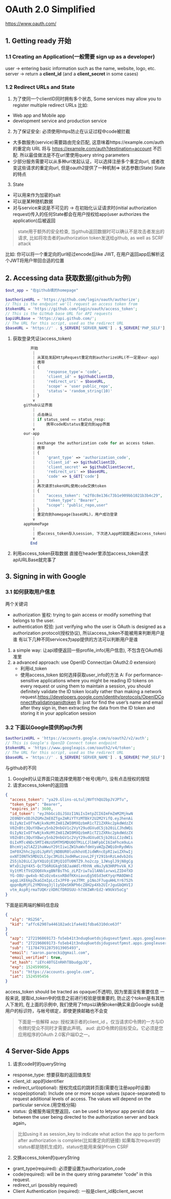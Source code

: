 
# OAuth 2.0 Simplified
https://www.oauth.com/
## 1. Getting ready 开始

### 1.1 Creating an Application(一般需要 sign up as a developer)

user -> entering basic information such as the name, website, logo, etc.     
server -> return a **client_id** (and a **client_secret** in some cases)

### 1.2 Redirect URLs and State

1. 为了使同一个clientID同时拥有多个状态, Some services may allow you to register multiple redirect URLs
比如:
- Web app and Mobile app
- development service and production service

2. 为了保证安全: 必须使用https防止在认证过程中code被拦截
- 大多数服务(service)需要路由完全匹配, 这意味着https://example.com/auth 的重定向 URL 将与 https://example.com/auth?destination=account 不匹配. 所以最佳做法是不在url里使用query string parameters
- 少部分服务需要可以从多种url发起认证，可以选择注册多个重定向url, 或者改变这些请求的重定向url, 但是oauth2提供了一种机制=> 状态参数(State)
State的特点

3. State
- 可以用来作为加密的salt
- 可以是某种随机数据
- 对与service来说是不可见的 -> 在初始化认证请求时(initial authorization request)传入的任何State都会在用户授权给app(user authorizes the application)后被返回
> state用于额外的安全检查, 当github返回数据时可以确认不是攻击者发出的请求, 比如将攻击者的authorization token发送给github, as well as SCRF attack

比如: 你可以将一个重定向的url经过encode后like JWT, 在用户返回app后解析这个JWT将用户带回合适的位置

## 2. Accessing data 获取数据(github为例)
```php
$out_app = "在github填的homepage"

$authorizeURL = 'https://github.com/login/oauth/authorize';
// This is the endpoint we'll request an access token from
$tokenURL = 'https://github.com/login/oauth/access_token';
// This is the GitHub base URL for API requests
$apiURLBase = 'https://api.github.com/';
// The URL for this script, used as the redirect URL
$baseURL = 'https://' . $_SERVER['SERVER_NAME'] . $_SERVER['PHP_SELF'];
```
1. 获取登录凭证(access_token)
```php
           开始
            |
            | 从某处发起HttpRequest重定向到authorizeURL(不一定是our-app)
            | 携带
            | {
            |     'response_type'= 'code',
            |     'client_id' = $githubClientID,
            |     'redirect_uri' = $baseURL,
            |     'scope' = 'user public_repo',
            |     'status'= 'random_string(10)'
            | }
            ∨
        github认证界面
            |
            | 点击确认
            | if status_send == status_resp:
            |     携带code和status重定向到app界面
            ∨
        our-app
            |
            | exchange the authorization code for an access token.
            | 携带
            | {
            |     'grant_type' => 'authorization_code',
            |     'client_id' => $githubClientID,
            |     'client_secret' => $githubClientSecret,
            |     'redirect_uri' => $baseURL,
            |     'code' => $_GET['code']
            | }
            | 再次请求tokenURL使用code交换token
            | {
            |     "access_token": "e2f8c8e136c73b1e909bb1021b3b4c29",
            |     "token_type": "Bearer",
            |     "scope": "public_repo,user"
            | }
            | 重定向到homepage(baseURL)，用户成功登录
            ∨
        appHomePage
            |
            | 把access_token存入session, 下次进入app时就能通过access_token进入登录成功后的界面
            ∨
           End
```
2. 利用access_token获取数据
直接在header里添加access_token请求apiURLBase就完事了

## 3. Signing in with Google

### 3.1 如何获取用户信息
两个关键词
- authorization 鉴权: trying to gain access or modify something that belongs to the user.
- authentication 校验: just verifying who the user is
OAuth is designed as a authorization protocol(授权协议), 所以access_token不能被用来判断用户是谁
有以下几种不同services为app提供的方法可以判断用户是谁
1. a simple way: 让api顺便返回一些profile_info(用户信息), 不包含在OAuth标准里
2. a advanced approach: use OpenID Connect(an OAuth2.0 extension)
    - 利用id_token
    - 使用access_token
如何选择获取user_info的方法
A: For performance-sensitive applications where you might be reading ID tokens on every request or using them to maintain a session, you should definitely validate the ID token locally rather than making a network request.https://developers.google.com/identity/protocols/OpenIDConnect#validatinganidtoken
B: just for find the user’s name and email after they sign in, then extracting the data from the ID token and storing it in your application session
### 3.2 下面以Google提供的api为例

```php
$authorizeURL = 'https://accounts.google.com/o/oauth2/v2/auth';
// This is Google's OpenID Connect token endpoint
$tokenURL = 'https://www.googleapis.com/oauth2/v4/token';
// The URL for this script, used as the redirect URL
$baseURL = 'https://' . $_SERVER['SERVER_NAME'] . $_SERVER['PHP_SELF'];
```
与github的不同
1. Google的认证界面只能选择使用那个帐号(用户), 没有点击授权的按钮
2. 请求access_token的返回值
```json
{
  "access_token": "ya29.Glins-oLtuljNVfthQU2bpJVJPTu",
  "token_type": "Bearer",
  "expires_in": 3600,
  "id_token": "eyJhbGciOiJSUzI1NiIsImtpZCI6ImFmZmM2MjkwN
  2E0NDYxODJhZGMxZmE0ZTgxZmRiYTYzMTBkY2U2M2YifQ.eyJhenAi
  OiIyNzIxOTYwNjkxNzMtZm81ZWI0MXQzbmR1cTZ1ZXRkc2pkdWdzZX
  V0ZnBtc3QuYXBwcy5nb29nbGV1c2VyY29udGVudC5jb20iLCJhdWQi
  OiIyNzIxOTYwNjkxNzMtZm81ZWI0MXQzbmR1cTZ1ZXRkc2pkdWdzZX
  V0ZnBtc3QuYXBwcy5nb29nbGV1c2VyY29udGVudC5jb20iLCJzdWIi
  OiIxMTc4NDc5MTI4NzU5MTM5MDU0OTMiLCJlbWFpbCI6ImFhcm9uLn
  BhcmVja2lAZ21haWwuY29tIiwiZW1haWxfdmVyaWZpZWQiOnRydWUs
  ImF0X2hhc2giOiJpRVljNDBUR0luUkhoVEJidWRncEpRIiwiZXhwIj
  oxNTI0NTk5MDU2LCJpc3MiOiJodHRwczovL2FjY291bnRzLmdvb2ds
  ZS5jb20iLCJpYXQiOjE1MjQ1OTU0NTZ9.ho2czp_1JWsglJ9jN8gCg
  WfxDi2gY4X5-QcT56RUGkgh5BJaaWdlrRhhN_eNuJyN3HRPhvVA_KJ
  Vy1tMltTVd2OQ6VkxgBNfBsThG_zLPZriw7a1lANblarwxLZID4fXD
  YG-O8U-gw4xb-NIsOzx6xsxRBdfKKniavuEg56Sd3eKYyqrMA0DWnI
  agqLiKE6kpZkaGImIpLcIxJPF0-yeJTMt_p1NoJF7uguHHLYr6752h
  qppnBpMjFL2YMDVeg3jl1y5DeSKNPh6cZ8H2p4Xb2UIrJguGbQHVIJ
  vtm_AspRjrmaTUQKrzXDRCfDROSUU-h7XKIWRrEd2-W9UkV5oCg"
}
```
下面是前两端的解码信息段
```json
{
  "alg": "RS256",
  "kid": "affc62907a446182adc1fa4e81fdba6310dce63f"
}
{
  "azp": "272196069173-fo5eb41t3nduq6uetdsjdugseutfpmst.apps.googleusercontent.com",
  "aud": "272196069173-fo5eb41t3nduq6uetdsjdugseutfpmst.apps.googleusercontent.com",
  "sub": "117847912875913905493",
  "email": "aaron.parecki@gmail.com",
  "email_verified": true,
  "at_hash": "iEYc40TGInRHhTBbudgpJQ",
  "exp": 1524599056,
  "iss": "https://accounts.google.com",
  "iat": 1524595456
}
```
access_token should be tracted as opaque(不透明), 因为里面没有重要信息
一般来说, 提取id_token中的信息之前进行校验是很重要的, 防止这个token是有其他人下发的, 在上面的示例中, 我们使用了https以确保token确实来自Google
sub是用户的标识符，与帐号绑定，即使更换邮箱也不会变
> 下面是一些解释
> azp: 授权演示者的client_id 。仅当请求ID令牌的一方与ID令牌的受众不同时才需要此声明。
> aud: 此ID令牌的目标受众。它必须是您应用程序的OAuth 2.0客户端ID之一。

## 4 Server-Side Apps


1. 请求code时的queryString
- response_type: 想要获取的返回值类型
- client_id: app的identifier
- redirect_url(optional): 授权完成后的跳转页面(需要在注册app时设置)
- scope(optional): Include one or more scope values (space-separated) to request additional levels of access. The values will depend on the particular service.(用空格分隔)
- status: 会被服务端完整返回，can be used to letyour app persist data between the user being directed to the authorization server and back again，
>比如using it as session_key to indicate what action the app to perform after authorization is complete(比如重定向的链接)
> 如果每次request的status都是随机生成的，status也能用来保护from CSRF

2. 交换access_token的queryString
- grant_type(required): 必须要设置为authorization_code
- code(required):  will be in the query string parameter “code” in this request.
- redirect_uri (possibly required)
- Client Authentication (required): 一般是client_id和client_secret























